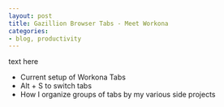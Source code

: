```yaml
---
layout: post
title: Gazillion Browser Tabs - Meet Workona
categories:
- blog, productivity
---
```


text here

- Current setup of Workona Tabs
- Alt + S to switch tabs
- How I organize groups of tabs by my various side projects
